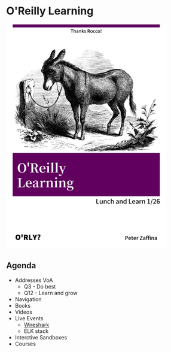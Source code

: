 # O'Reilly Learning
<kbd>
<img src="orly.jpg" height="600" />
  </kbd>

## Agenda
- Addresses VoA
  - Q3 - Do best
  - Q12 - Learn and grow
- Navigation
- Books
- Videos
- Live Events
  - [Wireshark](https://learning.oreilly.com/live-events/packet-analysis-using-wireshark/0636920075846/0636920082129/)
  - ELK stack
- Interctive Sandboxes
- Courses
